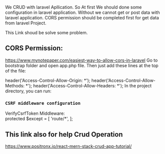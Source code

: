 
We CRUD with laravel Apllication.
So At first We should done some configuration in laravel application.
Without we cannot get or post data with laravel application.
CORS permission should be completed first for get data from laravel Project.


This Link shoud be solve some problem.

## CORS Permission:

https://www.mynotepaper.com/easiest-way-to-allow-cors-in-laravel
Go to bootstrap folder and open app.php file. Then just add these lines at the top of the file:

header('Access-Control-Allow-Origin: *');
header('Access-Control-Allow-Methods: *');
header('Access-Control-Allow-Headers: *');
In the project directory, you can run:

### `CSRF middleware configuration`

VerifyCsrfToken Middleware:
</br>
    protected $except = [
        'route/*',
    ];
## This link also for help Crud Operation


https://www.positronx.io/react-mern-stack-crud-app-tutorial/
